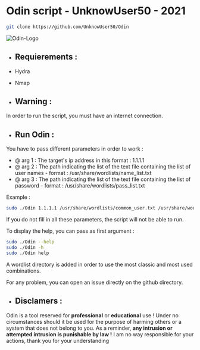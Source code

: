 # Odin script - UnknowUser50 - 2021

```bash
git clone https://github.com/UnknowUser50/Odin
```
![Odin-Logo](https://i.pinimg.com/originals/90/8c/ec/908cecb9bb0eaddc8e25f2709f73db3c.jpg)

* ## Requierements : 
 * Hydra
 * Nmap 
 
* ## Warning : 
In order to run the script, you must have an internet connection. 

* ## Run Odin : 
You have to pass different parameters in order to work :
  * @ arg 1 : The target's ip address in this format : 1.1.1.1
  * @ arg 2 : The path indicating the list of the text file containing the list of user names - format : /usr/share/wordlists/name_list.txt
  * @ arg 3 : The path indicating the list of the text file containing the list of password - format : /usr/share/wordlists/pass_list.txt
  
Example : 

```bash
sudo ./Odin 1.1.1.1 /usr/share/wordlists/common_user.txt /usr/share/wordlists/common_pass.txt
```
  
If you do not fill in all these parameters, the script will not be able to run.

To display the help, you can pass as first argument :
```bash
sudo ./Odin --help
sudo ./Odin -h
sudo ./Odin help
```

A wordlist directory is added in order to use the most classic and most used combinations.

For any problem, you can open an issue directly on the github directory.

* ## Disclamers :
Odin is a tool reserved for **professional** or **educational** use ! Under no circumstances should it be used for the purpose of harming others or a system that does
not belong to you. As a reminder, **any intrusion or attempted intrusion is punishable by law !**
I am no way responsible for your actions, thank you for your understanding
